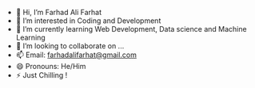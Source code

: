 - 👋 Hi, I’m Farhad Ali Farhat
- 👀 I’m interested in Coding and Development
- 🌱 I’m currently learning Web Development, Data science and Machine Learning
- 💞️ I’m looking to collaborate on ...
- 📫 Email: farhadalifarhat@gmail.com
- 😄 Pronouns: He/Him
- ⚡ Just Chilling ! 
